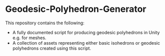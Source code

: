 # Geodesic-Polyhedron-Generator
This repository contains the following:
- A fully documented script for producing geodesic polyhedrons in Unity e.g. for meshes.
- A collection of assets representing either basic isohedrons or geodesic polyhedrons created using this script.
